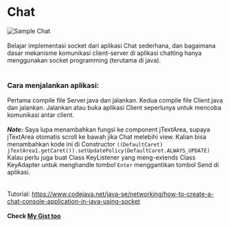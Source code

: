 # Chat
![Sample Chat](https://c1.staticflickr.com/2/1947/45229478822_3dc49bd214_b.jpg)<br>
<br>
Belajar implementasi socket dari aplikasi Chat sederhana, dan bagaimana dasar mekanisme komunikasi client-server di aplikasi chatting hanya menggunakan socket programming (terutama di java).<br>
<br>
### Cara menjalankan aplikasi:<br>
Pertama compile file Server.java dan jalankan. Kedua compile file Client.java dan jalankan. Jalankan atau buka aplikasi Client seperlunya untuk mencoba komunikasi antar client.<br>
<br>
***Note:*** Saya lupa menambahkan fungsi ke component jTextArea, supaya jTextArea otomatis scroll ke bawah jika Chat melebihi view. Kalian bisa menambahkan kode ini di Constructor `((DefaultCaret) jTextArea1.getCaret()).setUpdatePolicy(DefaultCaret.ALWAYS_UPDATE)`<br>
Kalau perlu juga buat Class KeyListener yang meng-extends Class KeyAdapter untuk menghandle tombol `Enter` menggantikan tombol Send di aplikasi.<br>
<br>
<br>
Tutorial: https://www.codejava.net/java-se/networking/how-to-create-a-chat-console-application-in-java-using-socket<br>
<br>
**Check [My Gist too](https://gist.github.com/fafanfi)**
